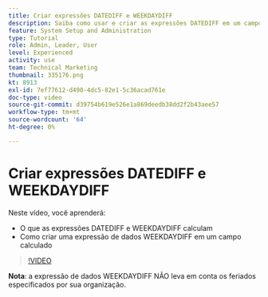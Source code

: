 ```yaml
---
title: Criar expressões DATEDIFF e WEEKDAYDIFF
description: Saiba como usar e criar as expressões DATEDIFF em um campo calculado no Adobe [!DNL Workfront].
feature: System Setup and Administration
type: Tutorial
role: Admin, Leader, User
level: Experienced
activity: use
team: Technical Marketing
thumbnail: 335176.png
kt: 8913
exl-id: 7ef77612-d490-4dc5-82e1-5c36acad761e
doc-type: video
source-git-commit: d39754b619e526e1a869deedb38dd2f2b43aee57
workflow-type: tm+mt
source-wordcount: '64'
ht-degree: 0%

---
```


# Criar expressões DATEDIFF e WEEKDAYDIFF

Neste vídeo, você aprenderá:

* O que as expressões DATEDIFF e WEEKDAYDIFF calculam
* Como criar uma expressão de dados WEEKDAYDIFF em um campo calculado

>[!VIDEO](https://video.tv.adobe.com/v/335176/?quality=12)

**Nota**: a expressão de dados WEEKDAYDIFF NÃO leva em conta os feriados especificados por sua organização.
